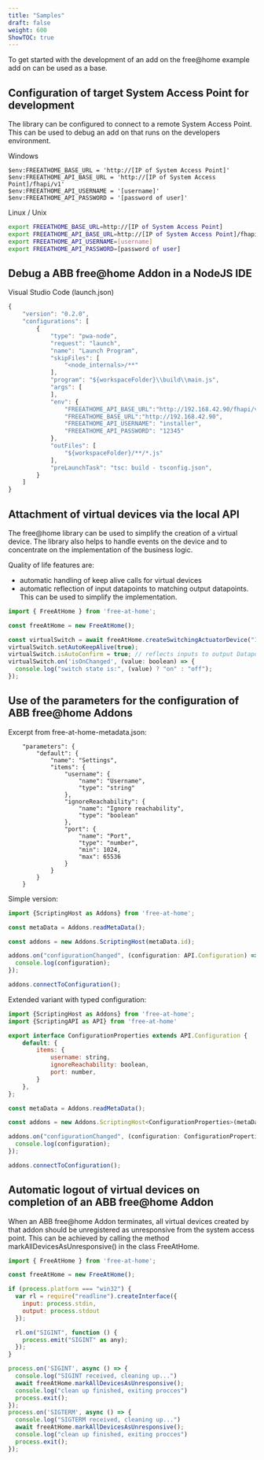 ```yaml
---
title: "Samples"
draft: false
weight: 600
ShowTOC: true
---
```


To get started with the development of an add on the free@home example add on can be used as a base.


## Configuration of target System Access Point for development

The library can be configured to connect to a remote System Access Point. This can be used to debug an add on that runs on the developers environment.

Windows
```
$env:FREEATHOME_BASE_URL = 'http://[IP of System Access Point]'
$env:FREEATHOME_API_BASE_URL = 'http://[IP of System Access Point]/fhapi/v1'
$env:FREEATHOME_API_USERNAME = '[username]'
$env:FREEATHOME_API_PASSWORD = '[password of user]'
```

Linux / Unix
```bash
export FREEATHOME_BASE_URL=http://[IP of System Access Point]
export FREEATHOME_API_BASE_URL=http://[IP of System Access Point]/fhapi/v1
export FREEATHOME_API_USERNAME=[username]
export FREEATHOME_API_PASSWORD=[password of user]
```

## Debug a ABB free@home Addon in a NodeJS IDE

Visual Studio Code (launch.json)

```javascript
{
    "version": "0.2.0",
    "configurations": [
        {
            "type": "pwa-node",
            "request": "launch",
            "name": "Launch Program",
            "skipFiles": [
                "<node_internals>/**"
            ],
            "program": "${workspaceFolder}\\build\\main.js",
            "args": [
            ],
            "env": {
                "FREEATHOME_API_BASE_URL":"http://192.168.42.90/fhapi/v1",
                "FREEATHOME_BASE_URL":"http://192.168.42.90",
                "FREEATHOME_API_USERNAME": "installer",
                "FREEATHOME_API_PASSWORD": "12345"
            },
            "outFiles": [
                "${workspaceFolder}/**/*.js"
            ],
            "preLaunchTask": "tsc: build - tsconfig.json",
        }
    ]
}
```


## Attachment of virtual devices via the local API

The free@home library can be used to simplify the creation of a virtual device. The library also helps to handle events on the device and to concentrate on the implementation of the business logic.

Quality of life features are:
- automatic handling of keep alive calls for virtual devices
- automatic reflection of input datapoints to matching output datapoints. This can be used to simplify the implementation.

```javascript
import { FreeAtHome } from 'free-at-home';

const freeAtHome = new FreeAtHome();

const virtualSwitch = await freeAtHome.createSwitchingActuatorDevice("123switch", "Virtual Switch");
virtualSwitch.setAutoKeepAlive(true);
virtualSwitch.isAutoConfirm = true; // reflects inputs to output Datapoints
virtualSwitch.on('isOnChanged', (value: boolean) => {
  console.log("switch state is:", (value) ? "on" : "off");
});
```

## Use of the parameters for the configuration of ABB free@home Addons

Excerpt from free-at-home-metadata.json:

```
    "parameters": {
        "default": {
            "name": "Settings",
            "items": {
                "username": {
                    "name": "Username",
                    "type": "string"
                },
                "ignoreReachability": {
                    "name": "Ignore reachability",
                    "type": "boolean"
                },
                "port": {
                    "name": "Port",
                    "type": "number",
                    "min": 1024,
                    "max": 65536
                }
            }
        }
    }
```
Simple version:

```javascript
import {ScriptingHost as Addons} from 'free-at-home';

const metaData = Addons.readMetaData();

const addons = new Addons.ScriptingHost(metaData.id);

addons.on("configurationChanged", (configuration: API.Configuration) => {
  console.log(configuration);
});

addons.connectToConfiguration();
```

Extended variant with typed configuration:

```javascript
import {ScriptingHost as Addons} from 'free-at-home';
import {ScriptingAPI as API} from 'free-at-home'

export interface ConfigurationProperties extends API.Configuration {
    default: {
        items: {
            username: string,
            ignoreReachability: boolean,
            port: number,
        }
    },
};

const metaData = Addons.readMetaData();

const addons = new Addons.ScriptingHost<ConfigurationProperties>(metaData.id);

addons.on("configurationChanged", (configuration: ConfigurationProperties) => {
  console.log(configuration);
});

addons.connectToConfiguration();
```

## Automatic logout of virtual devices on completion of an ABB free@home Addon

When an ABB free@home Addon terminates, all virtual devices created by that addon should be
unregistered as unresponsive from the system access point.
This can be achieved by calling the method markAllDevicesAsUnresponsive() in the class FreeAtHome.

```javascript
import { FreeAtHome } from 'free-at-home';

const freeAtHome = new FreeAtHome();

if (process.platform === "win32") {
  var rl = require("readline").createInterface({
    input: process.stdin,
    output: process.stdout
  });

  rl.on("SIGINT", function () {
    process.emit("SIGINT" as any);
  });
}

process.on('SIGINT', async () => {
  console.log("SIGINT received, cleaning up...")
  await freeAtHome.markAllDevicesAsUnresponsive();
  console.log("clean up finished, exiting procces")
  process.exit();
});
process.on('SIGTERM', async () => {
  console.log("SIGTERM received, cleaning up...")
  await freeAtHome.markAllDevicesAsUnresponsive();
  console.log("clean up finished, exiting procces")
  process.exit();
});
```
